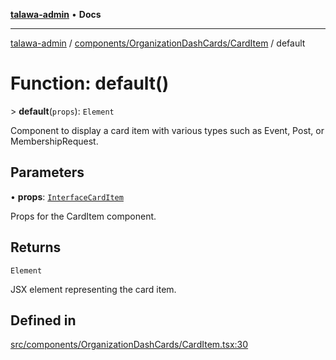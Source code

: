 [**talawa-admin**](../../../../README.md) • **Docs**

***

[talawa-admin](../../../../modules.md) / [components/OrganizationDashCards/CardItem](../README.md) / default

# Function: default()

\> **default**(`props`): `Element`

Component to display a card item with various types such as Event, Post, or MembershipRequest.

## Parameters

• **props**: [`InterfaceCardItem`](../interfaces/InterfaceCardItem.md)

Props for the CardItem component.

## Returns

`Element`

JSX element representing the card item.

## Defined in

[src/components/OrganizationDashCards/CardItem.tsx:30](https://github.com/PalisadoesFoundation/talawa-admin/blob/4bef0939e3fab4672bfd3599312195b8557e01a3/src/components/OrganizationDashCards/CardItem.tsx#L30)
